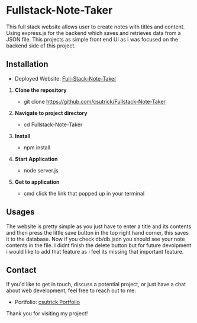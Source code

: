 # Fullstack-Note-Taker

This full stack website allows user to create notes with titles and content. Using express.js for the backend which saves and retrieves data from a JSON file. This projects as simple front end UI as i was focused on the backend side of this project.

## Installation

- Deployed Website: [Full-Stack-Note-Taker](https://fullstack-note-taker-b244dc41e464.herokuapp.com/)

1. **Clone the repository**
   - git clone https://github.com/csutrick/Fullstack-Note-Taker

2. **Navigate to project directory**
   - cd Fullstack-Note-Taker

3. **Install**
   - npm install

4. **Start Application**
   - node server.js

5. **Get to application**
   - cmd click the link that popped up in your terminal


## Usages

The website is pretty simple as you just have to enter a title and its contents and then press the little save button in the top right hand corner, this saves it to the database. Now if you check db/db.json you should see your note contents in the file. I didnt finish the delete button but for future devolpment i would like to add that feature as i feel its missing that important feature.

## Contact

If you'd like to get in touch, discuss a potential project, or just have a chat about web development, feel free to reach out to me:

- Portfolio: [csutrick Portfolio](https://github.com/csutrick/personal-portfolio)

Thank you for visiting my project!
